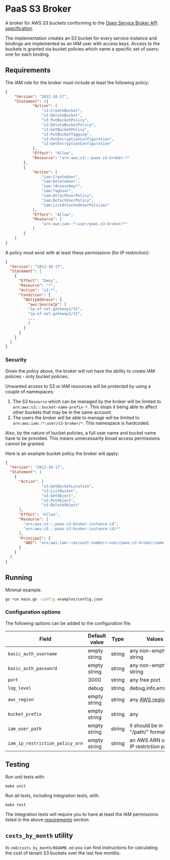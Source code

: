 # PaaS S3 Broker

A broker for AWS S3 buckets conforming to the [Open Service Broker API specification](https://github.com/openservicebrokerapi/servicebroker/blob/v2.14/spec.md).

The implementation creates an S3 bucket for every service instance and bindings are implemented as an IAM user with access keys. Access to the buckets is granted via bucket policies which name a specific set of users: one for each binding.

## Requirements

The IAM role for the broker must include at least the following policy:

```json
{
    "Version": "2012-10-17",
    "Statement": [{
            "Action": [
                "s3:CreateBucket",
                "s3:DeleteBucket",
                "s3:PutBucketPolicy",
                "s3:DeleteBucketPolicy",
                "s3:GetBucketPolicy",
                "s3:PutBucketTagging",
                "s3:PutEncryptionConfiguration",
                "s3:GetEncryptionConfiguration"
            ],
            "Effect": "Allow",
            "Resource": "arn:aws:s3:::paas-s3-broker-*"
        },
        {
            "Action": [
                "iam:CreateUser",
                "iam:DeleteUser",
                "iam:*AccessKey*",
                "iam:TagUser",
                "iam:AttachUserPolicy",
                "iam:DetachUserPolicy",
                "iam:ListAttachedUserPolicies"
            ],
            "Effect": "Allow",
            "Resource": [
                "arn:aws:iam::*:user/paas-s3-broker/*"
            ]
        }
    ]
}
```

A policy must exist with at least these permissions (for IP restriction):

```json
{
  "Version": "2012-10-17",
  "Statement": [
    {
      "Effect": "Deny",
      "Resource": "*",
      "Action": "s3:*",
      "Condition": {
        "NotIpAddress": {
          "aws:SourceIp": [
          "ip.of.nat.gateway1/32",
          "ip.of.nat.gateway2/32",
          ...
          ]
        }
      }
    }
  ]
}

```

### Security

Given the policy above, the broker will not have the ability to create IAM policies - only bucket policies.

Unwanted access to S3 or IAM resources will be protected by using a couple of namespaces:

1. The S3 `Resource` which can be managed by the broker will be limited to `arn:aws:s3:::bucket-name-prefix-*`. This stops it being able to affect other buckets that may be in the same account.
2. The users the broker will be able to manage will be limited to `arn:aws:iam::*:user/s3-broker/*`. This namespace is hardcoded.

Also, by the nature of bucket policies, a full user name and bucket name have to be provided. This means unnecessarily broad access permissions cannot be granted.

Here is an example bucket policy the broker will apply:

```json
{
  "Version": "2012-10-17",
  "Statement": [
    {
      "Action": [
				"s3:GetBucketLocation",
				"s3:ListBucket",
				"s3:GetObject",
				"s3:PutObject",
				"s3:DeleteObject"
      ],
      "Effect": "Allow",
      "Resource": [
      	"arn:aws:s3:::paas-s3-broker-instance-id",
      	"arn:aws:s3:::paas-s3-broker-instance-id/*"
      ],
      "Principal": {
        "AWS": "arn:aws:iam::<account-number>:user/paas-s3-broker/some-user-id"
      }
    }
  ]
}
```

## Running

Minimal example:

```bash
go run main.go -config examples/config.json
```

### Configuration options

The following options can be added to the configuration file:

| Field                            | Default value | Type   | Values                                                                     |
| -------------------------------- | ------------- | ------ | -------------------------------------------------------------------------- |
| `basic_auth_username`            | empty string  | string | any non-empty string                                                       |
| `basic_auth_password`            | empty string  | string | any non-empty string                                                       |
| `port`                           | 3000          | string | any free port                                                              |
| `log_level`                      | debug         | string | debug,info,error,fatal                                                     |
| `aws_region`                     | empty string  | string | any [AWS region](https://docs.aws.amazon.com/general/latest/gr/rande.html) |
| `bucket_prefix`                  | empty string  | string | any                                                                        |
| `iam_user_path`                  | empty string  | string | it should be in "/path/" format                                            |
| `iam_ip_restriction_policy_arn`  | empty string  | string | an AWS ARN of the IP restriction policy                                    |
## Testing

Run unit tests with:

```make
make unit
```

Run all tests, including integration tests, with:

```make
make test
```

The integration tests will require you to have at least the IAM permissions listed in the above [requirements](#requirements) section.

## `costs_by_month` utility

In `cmd/costs_by_month/README.md` you can find instructions for calculating the cost of tenant S3 buckets over the last few months.
